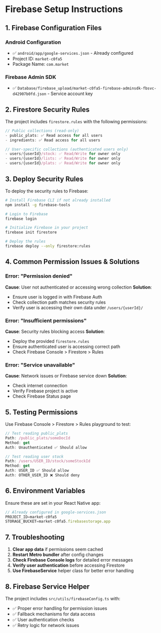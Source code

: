 # Firebase Setup Instructions

## 1. Firebase Configuration Files

### Android Configuration
- ✅ `android/app/google-services.json` - Already configured
- Project ID: `market-c0fa5`
- Package Name: `com.market`

### Firebase Admin SDK
- ✅ `Database/firebase_upload/market-c0fa5-firebase-adminsdk-fbsvc-d42907b0fd.json` - Service account key

## 2. Firestore Security Rules

The project includes `firestore.rules` with the following permissions:

```javascript
// Public collections (read-only)
- public_plats: ✅ Read access for all users
- ingredients: ✅ Read access for all users

// User-specific collections (authenticated users only)
- users/{userId}/stock: ✅ Read/Write for owner only
- users/{userId}/lists: ✅ Read/Write for owner only  
- users/{userId}/plats: ✅ Read/Write for owner only
```

## 3. Deploy Security Rules

To deploy the security rules to Firebase:

```bash
# Install Firebase CLI if not already installed
npm install -g firebase-tools

# Login to Firebase
firebase login

# Initialize Firebase in your project
firebase init firestore

# Deploy the rules
firebase deploy --only firestore:rules
```

## 4. Common Permission Issues & Solutions

### Error: "Permission denied"
**Cause**: User not authenticated or accessing wrong collection
**Solution**: 
- Ensure user is logged in with Firebase Auth
- Check collection path matches security rules
- Verify user is accessing their own data under `/users/{userId}/`

### Error: "Insufficient permissions"
**Cause**: Security rules blocking access
**Solution**:
- Deploy the provided `firestore.rules`
- Ensure authenticated user is accessing correct path
- Check Firebase Console > Firestore > Rules

### Error: "Service unavailable"
**Cause**: Network issues or Firebase service down
**Solution**:
- Check internet connection
- Verify Firebase project is active
- Check Firebase Status page

## 5. Testing Permissions

Use Firebase Console > Firestore > Rules playground to test:

```javascript
// Test reading public_plats
Path: /public_plats/someDocId
Method: get
Auth: Unauthenticated ✅ Should allow

// Test reading user stock
Path: /users/USER_ID/stock/someStockId  
Method: get
Auth: USER_ID ✅ Should allow
Auth: OTHER_USER_ID ❌ Should deny
```

## 6. Environment Variables

Ensure these are set in your React Native app:

```javascript
// Already configured in google-services.json
PROJECT_ID=market-c0fa5
STORAGE_BUCKET=market-c0fa5.firebasestorage.app
```

## 7. Troubleshooting

1. **Clear app data** if permissions seem cached
2. **Restart Metro bundler** after config changes
3. **Check Firebase Console logs** for detailed error messages
4. **Verify user authentication** before accessing Firestore
5. **Use FirebaseService** helper class for better error handling

## 8. Firebase Service Helper

The project includes `src/utils/firebaseConfig.ts` with:
- ✅ Proper error handling for permission issues
- ✅ Fallback mechanisms for data access
- ✅ User authentication checks
- ✅ Retry logic for network issues
